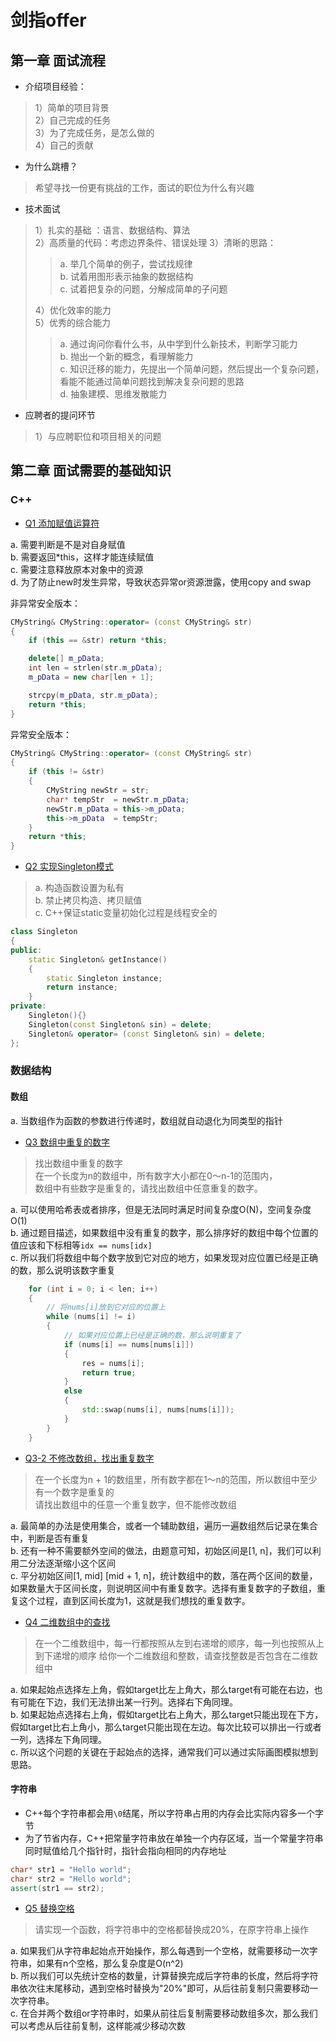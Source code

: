 # 剑指offer

## 第一章 面试流程

+ 介绍项目经验：  

> 1）简单的项目背景  
  2）自己完成的任务  
  3）为了完成任务，是怎么做的  
  4）自己的贡献  

+ 为什么跳槽？  

> 希望寻找一份更有挑战的工作，面试的职位为什么有兴趣

+ 技术面试

> 1）扎实的基础  ：语言、数据结构、算法  
  2）高质量的代码：考虑边界条件、错误处理
  3）清晰的思路：
  >> a. 举几个简单的例子，尝试找规律  
     b. 试着用图形表示抽象的数据结构  
     c. 试着把复杂的问题，分解成简单的子问题  
>
> 4）优化效率的能力  
  5）优秀的综合能力  
  >> a. 通过询问你看什么书，从中学到什么新技术，判断学习能力  
     b. 抛出一个新的概念，看理解能力  
     c. 知识迁移的能力，先提出一个简单问题，然后提出一个复杂问题，看能不能通过简单问题找到解决复杂问题的思路  
     d. 抽象建模、思维发散能力  

+ 应聘者的提问环节  

> 1）与应聘职位和项目相关的问题  

## 第二章 面试需要的基础知识  

### C++

+ [Q1 添加赋值运算符](./Question/Q01_AssignmentOperator.cpp)

a. 需要判断是不是对自身赋值  
b. 需要返回*this，这样才能连续赋值  
c. 需要注意释放原本对象中的资源  
d. 为了防止new时发生异常，导致状态异常or资源泄露，使用copy and swap  

非异常安全版本：  

```C++
CMyString& CMyString::operator= (const CMyString& str)
{
    if (this == &str) return *this;

    delete[] m_pData;
    int len = strlen(str.m_pData);
    m_pData = new char[len + 1];

    strcpy(m_pData, str.m_pData);
    return *this;
}
```

异常安全版本：  

```C++
CMyString& CMyString::operator= (const CMyString& str)
{
    if (this != &str)
    {
        CMyString newStr = str;
        char* tempStr  = newStr.m_pData;
        newStr.m_pData = this->m_pData;
        this->m_pData  = tempStr;
    }
    return *this;
}
```

+ [Q2 实现Singleton模式](./Question/Q02_Singleton.cpp)  

> a. 构造函数设置为私有  
  b. 禁止拷贝构造、拷贝赋值  
  c. C++保证static变量初始化过程是线程安全的  

```C++
class Singleton
{
public:
    static Singleton& getInstance()
    {
        static Singleton instance;
        return instance;
    }
private:
    Singleton(){}
    Singleton(const Singleton& sin) = delete;
    Singleton& operator= (const Singleton& sin) = delete;
};
```

### 数据结构

#### 数组  

a. 当数组作为函数的参数进行传递时，数组就自动退化为同类型的指针  

+ [Q3 数组中重复的数字](./Question/Q03_DuplicationInArray.cpp)  

> 找出数组中重复的数字  
  在一个长度为n的数组中，所有数字大小都在0～n-1的范围内，  
  数组中有些数字是重复的，请找出数组中任意重复的数字。  

a. 可以使用哈希表或者排序，但是无法同时满足时间复杂度O(N)，空间复杂度O(1)  
b. 通过题目描述，如果数组中没有重复的数字，那么排序好的数组中每个位置的值应该和下标相等`idx == nums[idx]`  
c. 所以我们将数组中每个数字放到它对应的地方，如果发现对应位置已经是正确的数，那么说明该数字重复  

```C++
    for (int i = 0; i < len; i++)
    {
        // 将nums[i]放到它对应的位置上
        while (nums[i] != i)
        {
            // 如果对应位置上已经是正确的数，那么说明重复了
            if (nums[i] == nums[nums[i]])
            {
                res = nums[i];
                return true;
            }
            else
            {
                std::swap(nums[i], nums[nums[i]]);
            }
        }
    }
```

+ [Q3-2 不修改数组，找出重复数字](./Question/Q03_02_DuplicationInArrayNoEdit.cpp)

> 在一个长度为n + 1的数组里，所有数字都在1～n的范围，所以数组中至少有一个数字是重复的  
  请找出数组中的任意一个重复数字，但不能修改数组  

  a. 最简单的办法是使用集合，或者一个辅助数组，遍历一遍数组然后记录在集合中，判断是否有重复  
  b. 还有一种不需要额外空间的做法，由题意可知，初始区间是[1, n]，我们可以利用二分法逐渐缩小这个区间  
  c. 平分初始区间[1, mid] [mid + 1, n]，统计数组中的数，落在两个区间的数量，如果数量大于区间长度，则说明区间中有重复数字。选择有重复数字的子数组，重复这个过程，直到区间长度为1，这就是我们想找的重复数字。

+ [Q4 二维数组中的查找](./Question/Q04_FindInPartialSortedMatrix.cpp)

> 在一个二维数组中，每一行都按照从左到右递增的顺序，每一列也按照从上到下递增的顺序
  给你一个二维数组和整数，请查找整数是否包含在二维数组中  

  a. 如果起始点选择左上角，假如target比左上角大，那么target有可能在右边，也有可能在下边，我们无法排出某一行列。选择右下角同理。  
  b. 如果起始点选择右上角，假如target比右上角大，那么target只能出现在下方，假如target比右上角小，那么target只能出现在左边。每次比较可以排出一行或者一列，选择左下角同理。  
  c. 所以这个问题的关键在于起始点的选择，通常我们可以通过实际画图模拟想到思路。  

#### 字符串

+ C++每个字符串都会用`\0`结尾，所以字符串占用的内存会比实际内容多一个字节  
+ 为了节省内存，C++把常量字符串放在单独一个内存区域，当一个常量字符串同时赋值给几个指针时，指针会指向相同的内存地址  

```C++
char* str1 = "Hello world";
char* str2 = "Hello world";
assert(str1 == str2);
```

+ [Q5 替换空格](./Question/Q05_ReplaceSpace.cpp)  

> 请实现一个函数，将字符串中的空格都替换成20%，在原字符串上操作  

  a. 如果我们从字符串起始点开始操作，那么每遇到一个空格，就需要移动一次字符串，如果有n个空格，那么复杂度是O(n^2)  
  b. 所以我们可以先统计空格的数量，计算替换完成后字符串的长度，然后将字符串依次往末尾移动，遇到空格时替换为"20%"即可，从后往前复制只需要移动一次字符串。  
  c. 在合并两个数组or字符串时，如果从前往后复制需要移动数组多次，那么我们可以考虑从后往前复制，这样能减少移动次数
